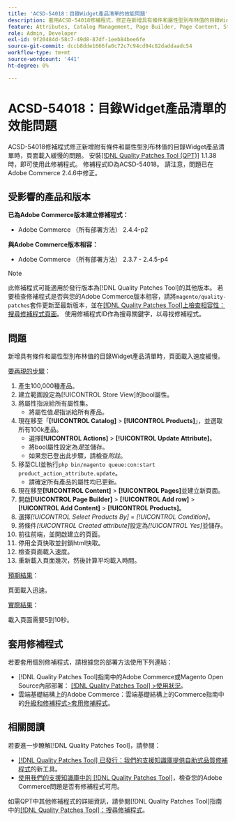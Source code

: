 ```yaml
---
title: 'ACSD-54018：目錄Widget產品清單的效能問題'
description: 套用ACSD-54018修補程式，修正在新增具有條件和屬性型別布林值的目錄Widget產品清單時，頁面載入緩慢的Adobe Commerce問題。
feature: Attributes, Catalog Management, Page Builder, Page Content, Storefront
role: Admin, Developer
exl-id: 9f20484d-58c7-49d8-87df-1eeb84bee6fe
source-git-commit: dccb8dde1666fa0c72c7c94cd94c82daddaadc54
workflow-type: tm+mt
source-wordcount: '441'
ht-degree: 0%

---
```


# ACSD-54018：目錄Widget產品清單的效能問題

ACSD-54018修補程式修正新增附有條件和屬性型別布林值的目錄Widget產品清單時，頁面載入緩慢的問題。 安裝[[!DNL Quality Patches Tool (QPT)]](/help/announcements/adobe-commerce-announcements/magento-quality-patches-released-new-tool-to-self-serve-quality-patches.md) 1.1.38時，即可使用此修補程式。 修補程式ID為ACSD-54018。 請注意，問題已在Adobe Commerce 2.4.6中修正。

## 受影響的產品和版本

**已為Adobe Commerce版本建立修補程式：**

* Adobe Commerce （所有部署方法） 2.4.4-p2

**與Adobe Commerce版本相容：**

* Adobe Commerce （所有部署方法） 2.3.7 - 2.4.5-p4

>[!NOTE]
>
>此修補程式可能適用於發行版本為[!DNL Quality Patches Tool]的其他版本。 若要檢查修補程式是否與您的Adobe Commerce版本相容，請將`magento/quality-patches`套件更新至最新版本，並在[[!DNL Quality Patches Tool]上檢查相容性：搜尋修補程式頁面](https://experienceleague.adobe.com/tools/commerce-quality-patches/index.html)。 使用修補程式ID作為搜尋關鍵字，以尋找修補程式。

## 問題

新增具有條件和屬性型別布林值的目錄Widget產品清單時，頁面載入速度緩慢。

<u>要再現的步驟</u>：

1. 產生100,000種產品。
1. 建立範圍設定為[!UICONTROL Store View]的bool屬性。
1. 將屬性指派給所有屬性集。
   * 將屬性值&#x200B;*是*&#x200B;指派給所有產品。
1. 現在移至「**[!UICONTROL Catalog]** > **[!UICONTROL Products]**」，並選取所有100k產品。
   * 選擇&#x200B;**[!UICONTROL Actions]** > **[!UICONTROL Update Attribute]**。
   * 將bool屬性設定為&#x200B;*是*&#x200B;並儲存。
   * 如果您已登出此步驟，請檢查&#x200B;*附註*。
1. 移至CLI並執行`php bin/magento queue:con:start product_action_attribute.update`。
   * 請確定所有產品的屬性均已更新。
1. 現在移至&#x200B;**[!UICONTROL Content]** > **[!UICONTROL Pages]**&#x200B;並建立新頁面。
1. 開啟&#x200B;**[!UICONTROL Page Builder]** > **[!UICONTROL Add row]** > **[!UICONTROL Add Content]** > **[!UICONTROL Products]**。
1. 選擇&#x200B;*[!UICONTROL Select Products By]* = *[!UICONTROL Condition]*。
1. 將條件&#x200B;*[!UICONTROL Created attribute]*&#x200B;設定為&#x200B;*[!UICONTROL Yes]*&#x200B;並儲存。
1. 前往前端，並開啟建立的頁面。
1. 停用全頁快取並封鎖html快取。
1. 檢查頁面載入速度。
1. 重新載入頁面幾次，然後計算平均載入時間。

<u>預期結果</u>：

頁面載入迅速。

<u>實際結果</u>：

載入頁面需要5到10秒。

## 套用修補程式

若要套用個別修補程式，請根據您的部署方法使用下列連結：

* [!DNL Quality Patches Tool]指南中的Adobe Commerce或Magento Open Source內部部署： [[!DNL Quality Patches Tool] >使用狀況](https://experienceleague.adobe.com/docs/commerce-operations/tools/quality-patches-tool/usage.html)。
* 雲端基礎結構上的Adobe Commerce：雲端基礎結構上的Commerce指南中的[升級和修補程式>套用修補程式](https://experienceleague.adobe.com/docs/commerce-cloud-service/user-guide/develop/upgrade/apply-patches.html)。

## 相關閱讀

若要進一步瞭解[!DNL Quality Patches Tool]，請參閱：

* [[!DNL Quality Patches Tool] 已發行：我們的支援知識庫提供自助式品質修補程式](/help/announcements/adobe-commerce-announcements/magento-quality-patches-released-new-tool-to-self-serve-quality-patches.md)的新工具。
* [使用我們的支援知識庫中的 [!DNL Quality Patches Tool]](/help/support-tools/patches-available-in-qpt-tool/check-patch-for-magento-issue-with-magento-quality-patches.md)，檢查您的Adobe Commerce問題是否有修補程式可用。

如需QPT中其他修補程式的詳細資訊，請參閱[!DNL Quality Patches Tool]指南中的[[!DNL Quality Patches Tool]：搜尋修補程式](https://experienceleague.adobe.com/tools/commerce-quality-patches/index.html)。
